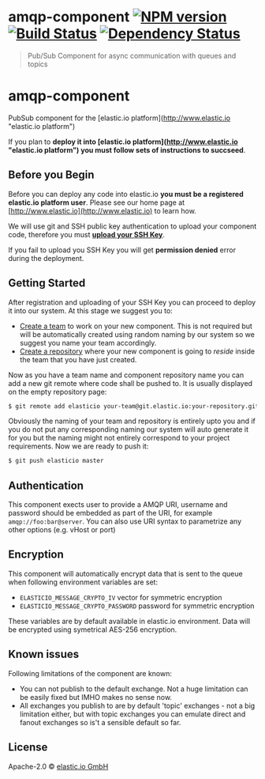 # amqp-component [![NPM version][npm-image]][npm-url] [![Build Status][travis-image]][travis-url] [![Dependency Status][daviddm-image]][daviddm-url]
> Pub/Sub Component for async communication with queues and topics

# amqp-component
PubSub component for the [elastic.io platform](http://www.elastic.io &#34;elastic.io platform&#34;)

If you plan to **deploy it into [elastic.io platform](http://www.elastic.io &#34;elastic.io platform&#34;) you must follow sets of instructions to succseed**. 

## Before you Begin

Before you can deploy any code into elastic.io **you must be a registered elastic.io platform user**. Please see our home page at [http://www.elastic.io](http://www.elastic.io) to learn how. 

We will use git and SSH public key authentication to upload your component code, therefore you must **[upload your SSH Key](http://docs.elastic.io/docs/ssh-key)**. 

If you fail to upload you SSH Key you will get **permission denied** error during the deployment.

## Getting Started

After registration and uploading of your SSH Key you can proceed to deploy it into our system. At this stage we suggest you to:
* [Create a team](http://docs.elastic.io/docs/teams) to work on your new component. This is not required but will be automatically created using random naming by our system so we suggest you name your team accordingly.
* [Create a repository](http://docs.elastic.io/docs/component-repositories) where your new component is going to *reside* inside the team that you have just created.

Now as you have a team name and component repository name you can add a new git remote where code shall be pushed to. It is usually displayed on the empty repository page:

```bash
$ git remote add elasticio your-team@git.elastic.io:your-repository.git
```

Obviously the naming of your team and repository is entirely upto you and if you do not put any corresponding naming our system will auto generate it for you but the naming might not entirely correspond to your project requirements.
Now we are ready to push it:

```bash
$ git push elasticio master
```

## Authentication

This component exects user to provide a AMQP URI, username and password should be embedded
as part of the URI, for example ``amqp://foo:bar@server``. You can also use URI syntax
to parametrize any other options (e.g. vHost or port)

## Encryption

This component will automatically encrypt data that is sent to the queue when following
environment variables are set:

* ``ELASTICIO_MESSAGE_CRYPTO_IV`` vector for symmetric encryption
* ``ELASTICIO_MESSAGE_CRYPTO_PASSWORD`` password for symmetric encryption

These variables are by default available in elastic.io environment. 
Data will be encrypted using symetrical AES-256 encryption.


## Known issues

Following limitations of the component are known:
* You can not publish to the default exchange. Not a huge limitation can be easily fixed
but IMHO makes no sense now.
* All exchanges you publish to are by default 'topic' exchanges - not a big limitation
either, but with topic exchanges you can emulate direct and fanout exchanges
so is't a sensible default so far.


## License

Apache-2.0 © [elastic.io GmbH](https://elastic.io)


[npm-image]: https://badge.fury.io/js/amqp-component.svg
[npm-url]: https://npmjs.org/package/amqp-component
[travis-image]: https://travis-ci.org/elasticio/amqp-component.svg?branch=master
[travis-url]: https://travis-ci.org/elasticio/amqp-component
[daviddm-image]: https://david-dm.org/elasticio/amqp-component.svg?theme=shields.io
[daviddm-url]: https://david-dm.org/elasticio/amqp-component
